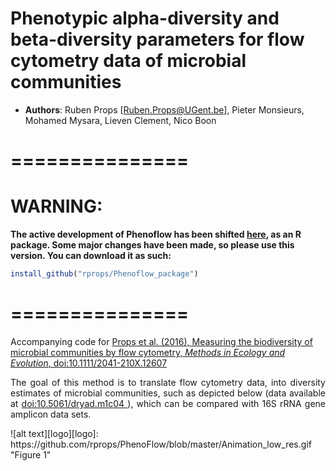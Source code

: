 Phenotypic alpha-diversity and beta-diversity parameters for flow cytometry data of microbial communities
===============
- **Authors**: Ruben Props [Ruben.Props@UGent.be], Pieter Monsieurs, Mohamed Mysara, Lieven Clement, Nico Boon

===============
===============
# **WARNING:** 
**The active development of Phenoflow has been shifted [here](https://github.com/rprops/Phenoflow_package), as an R package. Some major changes have been made, so please use this version. You can download it as such:**
```R
install_github("rprops/Phenoflow_package")
```
===============
===============

Accompanying code for <a href="http://onlinelibrary.wiley.com/doi/10.1111/2041-210X.12607/full"> Props et al. (2016), Measuring the biodiversity of microbial communities by flow cytometry, *Methods in Ecology and Evolution*, doi:10.1111/2041-210X.12607</a>

<p align="justify">The goal of this method is to translate flow cytometry data, into diversity estimates of microbial communities, such as depicted below (data available at <a href="http://datadryad.org/resource/doi:10.5061/dryad.m1c04"> doi:10.5061/dryad.m1c04 </a>), which can be compared with 16S rRNA gene amplicon data sets. </p>
![alt text][logo][logo]: https://github.com/rprops/PhenoFlow/blob/master/Animation_low_res.gif "Figure 1"
